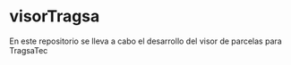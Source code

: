 # visorTragsa
En este repositorio se lleva a cabo el desarrollo del visor de parcelas para TragsaTec
